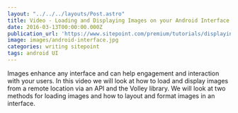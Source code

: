 ```yaml
---
layout: "../../../layouts/Post.astro"
title: Video - Loading and Displaying Images on your Android Interface
date: 2016-03-13T00:00:00.000Z
publication_url: 'https://www.sitepoint.com/premium/tutorials/displaying-images-on-your-android-interface'
image: images/android-interface.jpg
categories: writing sitepoint
tags: android UI
---
```


Images enhance any interface and can help engagement and interaction with your users. In this video we will look at how to load and display images from a remote location via an API and the Volley library. We will look at two methods for loading images and how to layout and format images in an interface.
